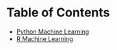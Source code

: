 # Table of Contents
* [Python Machine Learning](https://github.com/khanhnamle1994/applied-machine-learning/tree/master/Machine-Learning-Python)
* [R Machine Learning](https://github.com/khanhnamle1994/applied-machine-learning/tree/master/Machine-Learning-R)
